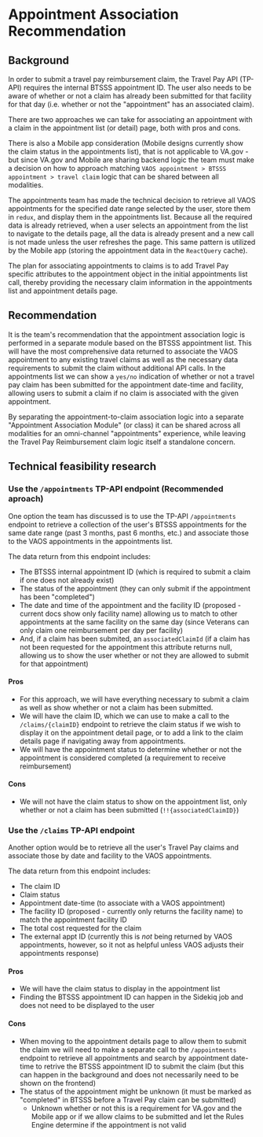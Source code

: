 # Appointment Association Recommendation

## Background

In order to submit a travel pay reimbursement claim, the Travel Pay API (TP-API) requires the internal BTSSS appointment ID. The user also needs to be aware of whether or not a claim has already been submitted for that facility for that day (i.e. whether or not the "appointment" has an associated claim). 

There are two approaches we can take for associating an appointment with a claim in the appointment list (or detail) page, both with pros and cons.

There is also a Mobile app consideration (Mobile designs currently show the claim status in the appointments list), that is not applicable to VA.gov - but since VA.gov and Mobile are sharing backend logic the team must make a decision on how to approach matching `VAOS appointment > BTSSS appointment > travel claim` logic that can be shared between all modalities.

The appointments team has made the technical decision to retrieve all VAOS appointments for the specified date range selected by the user, store them in `redux`, and display them in the appointments list. Because all the required data is already retrieved, when a user selects an appointment from the list to navigate to the details page, all the data is already present and a new call is not made unless the user refreshes the page. This same pattern is utilized by the Mobile app (storing the appointment data in the `ReactQuery` cache).

The plan for associating appointments to claims is to add Travel Pay specific attributes to the appointment object in the initial appointments list call, thereby providing the necessary claim information in the appointments list and appointment details page.

## Recommendation

It is the team's recommendation that the appointment association logic is performed in a separate module based on the BTSSS appointment list. This will have the most comprehensive data returned to associate the VAOS appointment to any existing travel claims as well as the necessary data requirements to submit the claim without additional API calls. In the appointments list we can show a `yes/no` indication of whether or not a travel pay claim has been submitted for the appointment date-time and facility, allowing users to submit a claim if no claim is associated with the given appointment.

By separating the appointment-to-claim association logic into a separate "Appointment Association Module" (or class) it can be shared across all modalities for an omni-channel "appointments" experience, while leaving the Travel Pay Reimbursement claim logic itself a standalone concern.

## Technical feasibility research

### Use the `/appointments` TP-API endpoint (Recommended aproach)

One option the team has discussed is to use the TP-API `/appointments` endpoint to retrieve a collection of the user's BTSSS appointments for the same date range (past 3 months, past 6 months, etc.) and associate those to the VAOS appointments in the appointments list. 
 
The data return from this endpoint includes:

- The BTSSS internal appointment ID (which is required to submit a claim if one does not already exist) 
- The status of the appointment (they can only submit if the appointment has been "completed")
- The date and time of the appointment and the facility ID (proposed - current docs show only facility name) allowing us to match to other appointments at the same facility on the same day (since Veterans can only claim one reimbursement per day per facility) 
- And, if a claim has been submited, an `associatedClaimId` (if a claim has not been requested for the appointment this attribute returns null, allowing us to show the user whether or not they are allowed to submit for that appointment)

#### Pros

- For this approach, we will have everything necessary to submit a claim as well as show whether or not a claim has been submitted. 
- We will have the claim ID, which we can use to make a call to the `/claims/{claimID}` endpoint to retrieve the claim status if we wish to display it on the appointment detail page, or to add a link to the claim details page if navigating away from appointments.
- We will have the appointment status to determine whether or not the appointment is considered completed (a requirement to receive reimbursement)

#### Cons

- We will not have the claim status to show on the appointment list, only whether or not a claim has been submitted (`!!{associatedClaimID}`)

### Use the `/claims` TP-API endpoint

Another option would be to retrieve all the user's Travel Pay claims and associate those by date and facility to the VAOS appointments.

The data return from this endpoint includes:

- The claim ID
- Claim status
- Appointment date-time (to associate with a VAOS appointment)
- The facility ID (proposed - currently only returns the facility name) to match the appointment facility ID
- The total cost requested for the claim
- The external appt ID (currently this is _not_ being returned by VAOS appointments, however, so it not as helpful unless VAOS adjusts their appointments response)

#### Pros

- We will have the claim status to display in the appointment list
- Finding the BTSSS appointment ID can happen in the Sidekiq job and does not need to be displayed to the user

#### Cons

- When moving to the appointment details page to allow them to submit the claim we will need to make a separate call to the `/appointments` endpoint to retrieve all appointments and search by appointment date-time to retrive the BTSSS appointment ID to submit the claim (but this can happen in the background and does not necessarily need to be shown on the frontend)
- The status of the appointment might be unknown (it must be marked as "completed" in BTSSS before a Travel Pay claim can be submitted) 
    - Unknown whether or not this is a requirement for VA.gov and the Mobile app or if we allow claims to be submitted and let the Rules Engine determine if the appointment is not valid

